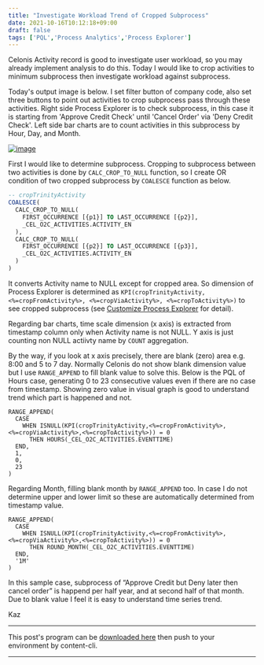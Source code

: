 ```yaml
---
title: "Investigate Workload Trend of Cropped Subprocess"
date: 2021-10-16T10:12:18+09:00
draft: false
tags: ['PQL','Process Analytics','Process Explorer']
---
```


Celonis Activity record is good to investigate user workload, so you may already implement analysis to do this. Today I would like to crop activities to minimum subprocess then investigate workload against subprocess.

Today's output image is below. I set filter button of company code, also set three buttons to point out activities to crop subprocess pass through these activities. Right side Process Explorer is to check subprocess, in this case it is starting from 'Approve Credit Check' until 'Cancel Order' via 'Deny Credit Check'. Left side bar charts are to count activities in this subprocess by Hour, Day, and Month.

[![image](https://user-images.githubusercontent.com/67397583/137567852-34a663d2-21f1-41ec-bde4-7f68276c787c.png)](https://user-images.githubusercontent.com/67397583/137567852-34a663d2-21f1-41ec-bde4-7f68276c787c.png)

First I would like to determine subprocess. Cropping to subprocess between two activities is done by `CALC_CROP_TO_NULL` function, so I create OR condition of two cropped subprocess by `COALESCE` function as below.

```sql
-- cropTrinityActivity
COALESCE(
  CALC_CROP_TO_NULL(
    FIRST_OCCURRENCE [{p1}] TO LAST_OCCURRENCE [{p2}],
    _CEL_O2C_ACTIVITIES.ACTIVITY_EN
  ),
  CALC_CROP_TO_NULL(
    FIRST_OCCURRENCE [{p2}] TO LAST_OCCURRENCE [{p3}],
    _CEL_O2C_ACTIVITIES.ACTIVITY_EN
  )
)
```

It converts Activity name to NULL except for cropped area. So dimension of Process Explorer is determined as `KPI(cropTrinityActivity, <%=cropFromActivity%>, <%=cropViaActivity%>, <%=cropToActivity%>)` to see cropped subprocess (see [Customize Process Explorer](../2021-05-08-customize-process-explorer/) for detail).

Regarding bar charts, time scale dimension (x axis) is extracted from timestamp column only when Activity name is not NULL. Y axis is just counting non NULL actiivty name by `COUNT` aggregation.

By the way, if you look at x axis precisely, there are blank (zero) area e.g. 8:00 and 5 to 7 day. Normally Celonis do not show blank dimension value but I use `RANGE_APPEND` to fill blank value to solve this. Below is the PQL of Hours case, generating 0 to 23 consecutive values even if there are no case from timestamp. Showing zero value in visual graph is good to understand trend which part is happened and not.

```
RANGE_APPEND(
  CASE 
    WHEN ISNULL(KPI(cropTrinityActivity,<%=cropFromActivity%>,<%=cropViaActivity%>,<%=cropToActivity%>)) = 0 
      THEN HOURS(_CEL_O2C_ACTIVITIES.EVENTTIME) 
  END,
  1,
  0,
  23
)
```

Regarding Month, filling blank month by `RANGE_APPEND` too. In case I do not determine upper and lower limit so these are automatically determined from timestamp value.

```
RANGE_APPEND(
  CASE 
    WHEN ISNULL(KPI(cropTrinityActivity,<%=cropFromActivity%>,<%=cropViaActivity%>,<%=cropToActivity%>)) = 0 
      THEN ROUND_MONTH(_CEL_O2C_ACTIVITIES.EVENTTIME) 
  END,
  '1M'
)
```

In this sample case, subprocess of “Approve Credit but Deny later then cancel order” is happend per half year, and at second half of that month. Due to blank value I feel it is easy to understand time series trend.

Kaz

---

This post's program can be [downloaded here](../../examples/o2c_analysis_20211016.json) then push to your environment by content-cli.

---
